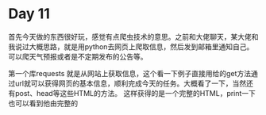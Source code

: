 # Day 11
首先今天做的东西很好玩，感觉有点爬虫技术的意思。之前和大佬聊天，某大佬和我说过大概思路，就是用python去网页上爬取信息，然后发到邮箱里通知自己。可以爬天气预报或者是不定期发布的公告等。

第一个库requests  就是从网站上获取信息，这个看一下例子直接用给的get方法通过url就可以获得网页的基本信息，顺利完成今天的任务。大概看了一下，当然还有post、head等这些HTML的方法。
这样获得的是一个完整的HTML，print一下也可以看到他由完整的<title><head><body>。试了一下他别的方法，比如可以看当前的处理状态，比如200（正常完成）。

通过request获得网页返回结果后，开始对网页信息进行抓取，提取那些我们感兴趣的内容。
这里使用pyquery库，我直接安装pyquery库，import的时候看到使用的，但是运行的时候却提示找不到模块，搜了一下，发现要装一个lxml的库，这个最好是去网站上找，选择与自己目前使用python匹配的版本下载（复习：在vs code左下的状态栏可以看到目前的python版本）。然后装这个库，but这个下载的东西要放在运行的目录下（我是user\admin），装完这个库，再回去运行pyquery就可以了。没装pyquery还是要装啊。
关于抓取代码文档直接给出来了，没有什么坑，主要是理解意思：document=response.text,应该就是之抓取文字信息，content = document("#js_content").text(),把抓取的内容写成可视的文字，#js_content可能是某种格式转换（这个我没太想清楚，还拜托大家解惑），总之看文档它要和前面变量是一个名字。

调前两天的分词模块没什么问题，可是要把结果转成字符串以方便发送邮件。要相对函数结果进行操作，函数就必修有返回值，这里让stats_text返回两个函数就可以了，只不过一开始我没有给返回函数写参数，于是一直出现结果不太对的情况。即便是返回函数，改写的参数也要写上！ 另外python对于函数的返回要求并不严格，不写返回值也没什么事（只要你调用也没有用到），像C没有返回也必须写个void，所以在定义函数的时候容易忘记不写返回，最好养成习惯函数末尾都加一个return。

然后就是让我花费时间最多的发邮件这一部分
今天用的是yagmail(yet another gmail)，然后去网页上搜的话出来的基本上都是用smtplib这个库的。
一点点说吧。。。
首先提示说gmail不能用就是不能用，不是翻个墙那么简单的事。虽然翻墙在网页上操作可以发（这个我试过了），但是用python就是连接不上，可能和服务器有关系，总之还是用别的邮箱吧。
我发邮件用的是163邮箱，然后用另外一个qq邮箱测试

关于保护隐私，文档里也说了，用getpass，因为代码是要公开的，所以不要直接在参数里写

然后就是各种连接不上，连接超时啊，10060这个TCP连接失败啊。
于是我就开始了长达不知道几个小时的各种尝试

直接说结果吧，设置163smtp服务的时候他让你输入了一个授权码，然后短信验证的时候还有一个号码，当时网页上弹出来是将这两个号码绑定验证的，所以我试的时候就一直用这两个号码。
然而正确的操作并不是。用户名还是输入你的邮箱就是xxx@163.com，密码输入你的这个授权码。
之后再SMTP的参数里，多输入一个参数，就是smtp服务器，告诉他应该用哪个服务器，比如我是smtp.163.com，不输这个参数也连接不上（这个是我摸索了各种问题，中间还出现了SSL版本错误的这种神奇操作）

然后就可以顺利的发邮件啦，除了格式不大美观，可是超快超迅速啊！

整体感受就是，调试不要放弃啊，试着试着正解就突然出现了啊！还有就是知识知道的越多解决问题的时候就更加从容一些。我之前学过一点通信的知识，所以今天一方面属于上手实验了，还有一方面看到他报的一些错误，心里也知道他是怎么一回事，不是致命错误也不慌。
不要放弃学习啊！！！之前我选那个课老师上的是一言难尽，很多同学都放弃治疗了，然而还是要考试啊，最后不得不跑到图书馆借了本通讯原理看。今天发现没白看呀！







# Day 2
**首先是安装anaconda、jupyter lab、VS code**

![](https://github.com/slona-song/selfteaching-python-camp/blob/master/19100105/slona-song/image/002.3.png)![](https://github.com/slona-song/selfteaching-python-camp/blob/master/19100105/slona-song/image/002.4.png)

- vs code中添加代码时，要记得为上一行补上逗号 *否则会报错*
![](https://github.com/slona-song/selfteaching-python-camp/blob/master/19100105/slona-song/image/002.5.png)

状态栏显示

![](https://github.com/slona-song/selfteaching-python-camp/blob/master/19100105/slona-song/image/002.6.png)

在VScode中打开终端

![](https://github.com/slona-song/selfteaching-python-camp/blob/master/19100105/slona-song/image/002.7.png)

### Jupyter lab中并没有显示书的完整文件的解决办法 
一开始我打开jupyter lab，里面并没有克隆的文件夹，只能手动一个个upload，但是我觉得肯定不是这样的，后来经过猜测与验证发现：
如果克隆的位置不是操作的位置，则打开jupyter lab时是不会显示文件的
解决办法就是：
手动将克隆下来的文件添加到操作的位置即可
比如 我的位置时c:\user\admin（打开jupyter lab也只显示我admin中有的文件）
而我克隆仓库的位置是d盘，所以我将那个文件夹考到admin中，再启动jupyter lab，
就可以看到一本完整的书的文件夹了。
还有一种办法就是每次手动cd你克隆的位置，然后再jupyter lab
最后就可以流畅方便的阅读了

![](https://github.com/slona-song/selfteaching-python-camp/blob/master/19100105/slona-song/image/002.1.png)

### VSCode 中混杂有中文的解决办法 
一开始我的vs code中混有英文，比如搜索命令的时候还有编译时候的提示，这导致和教程上内容存在一定差异，以及阅读学习的不流畅，如果出现有相同问题的同学可以参考这个办法。
就是点左侧最下面一个按钮，然后输入“english”

最上面的应该是english support for languagetool,他的右下角有一个绿色的install(这恰恰表示还未安装)，于是点击install
重新启动vs code
这次就是全英的界面了


# Day 1
### 1.在Github中直接添加文件，进入要编辑的branch,如图点击create new file
![](https://github.com/slona-song/selfteaching-python-camp/blob/master/19100105/slona-song/image/001.1.png)
### 2.下载使用Sourcetree
  - **时涉及到bitbucket的注册验证，可能由于是国外的网站，响应特别慢（可能存在着刷不出来的风险），于是直接开了加速器，顺利下载安装**
![下载完成](https://github.com/slona-song/selfteaching-python-camp/blob/master/19100105/slona-song/image/001.2.png)
  - **使用URL进行克隆**
![使用URL进行克隆](https://github.com/slona-song/selfteaching-python-camp/blob/master/19100105/slona-song/image/001.3.png)
  - **克隆结果**
![](https://github.com/slona-song/selfteaching-python-camp/blob/master/19100105/slona-song/image/001.4.png)
  - **默认自动语言是中文，为了统一我修改了语言，English看着更舒服**
![](https://github.com/slona-song/selfteaching-python-camp/blob/master/19100105/slona-song/image/001.5.png)
  - **在本地仓库创建文件,采用了手动上传的方法，sourcetree中也能够同步显示**
![](https://github.com/slona-song/selfteaching-python-camp/blob/master/19100105/slona-song/image/001.6.png)